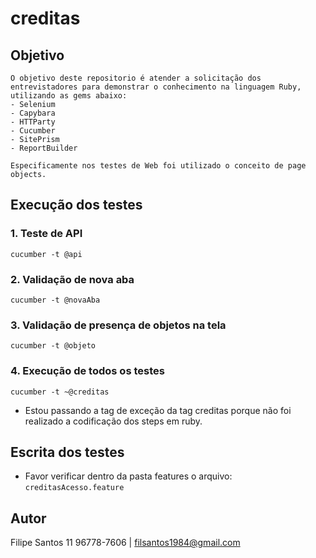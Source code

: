 # creditas


## Objetivo
    O objetivo deste repositorio é atender a solicitação dos entrevistadores para demonstrar o conhecimento na linguagem Ruby, utilizando as gems abaixo:
    - Selenium
    - Capybara
    - HTTParty
    - Cucumber
    - SitePrism
    - ReportBuilder

    Especificamente nos testes de Web foi utilizado o conceito de page objects.

## Execução dos testes

### 1. Teste de API
`cucumber -t @api`

### 2. Validação de nova aba
`cucumber -t @novaAba`

### 3. Validação de presença de objetos na tela
`cucumber -t @objeto`

### 4. Execução de todos os testes
`cucumber -t ~@creditas`
* Estou passando a tag de exceção da tag creditas porque não foi realizado a codificação dos steps em ruby.

## Escrita dos testes
* Favor verificar dentro da pasta features o arquivo:
`creditasAcesso.feature`

## Autor
Filipe Santos
11 96778-7606 | filsantos1984@gmail.com